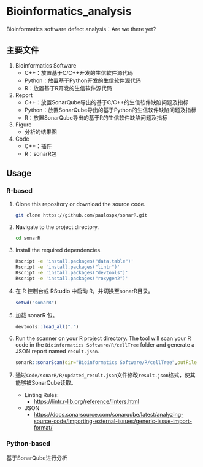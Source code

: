 # Bioinformatics_analysis

Bioinformatics software defect analysis：Are we there yet?

## 主要文件

1. Bioinformatics Software
    * C++：放置基于C/C++开发的生信软件源代码
    * Python：放置基于Python开发的生信软件源代码
    * R：放置基于R开发的生信软件源代码
2. Report
    * C++：放置SonarQube导出的基于C/C++的生信软件缺陷问题及指标
    * Python：放置SonarQube导出的基于Python的生信软件缺陷问题及指标
    * R：放置SonarQube导出的基于R的生信软件缺陷问题及指标
3. Figure
    * 分析的结果图
4. Code
    * C++：插件
    * R：sonarR包

## Usage
### R-based
1. Clone this repository or download the source code.

   ```bash
   git clone https://github.com/paulospx/sonarR.git
   ```

2. Navigate to the project directory.

   ```bash
   cd sonarR
   ```

3. Install the required dependencies.

   ```bash
   Rscript -e 'install.packages("data.table")'
   Rscript -e 'install.packages("lintr")'
   Rscript -e 'install.packages("devtools")'
   Rscript -e 'install.packages("roxygen2")'
   ```

4. 在 R 控制台或 RStudio 中启动 R，并切换至sonarR目录。

   ```R
   setwd("sonarR")
   ```
   
5. 加载 sonarR 包。

   ```R
   devtools::load_all(".")
   ```

6. Run the scanner on your R project directory. The tool will scan your R code in the `Bioinformatics Software/R/cellTree` folder and generate a JSON report named `result.json`.

   ```R
   sonarR::sonarScan(dir="Bioinformatics Software/R/cellTree",outFile = "result.json")
   ```

7. 通过`Code/sonarR/R/updated_result.json`文件修改`result.json`格式，使其能够被SonarQube读取。
   * Linting Rules: 
      -  https://lintr.r-lib.org/reference/linters.html
   * JSON
      - https://docs.sonarsource.com/sonarqube/latest/analyzing-source-code/importing-external-issues/generic-issue-import-format/


### Python-based
基于SonarQube进行分析
